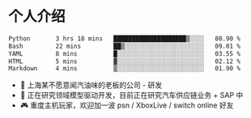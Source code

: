 # 个人介绍

<!--START_SECTION:waka-->

```txt
Python       3 hrs 18 mins   ████████████████████▒░░░░   80.90 %
Bash         22 mins         ██▒░░░░░░░░░░░░░░░░░░░░░░   09.01 %
YAML         8 mins          █░░░░░░░░░░░░░░░░░░░░░░░░   03.55 %
HTML         5 mins          ▓░░░░░░░░░░░░░░░░░░░░░░░░   02.12 %
Markdown     4 mins          ▒░░░░░░░░░░░░░░░░░░░░░░░░   01.90 %
```

<!--END_SECTION:waka-->

- 🔭 上海某不愿意闻汽油味的老板的公司 - 研发
- 🌱 正在研究领域模型驱动开发，目前正在研究汽车供应链业务 + SAP 中
- 🎮 重度主机玩家，欢迎加一波 psn / XboxLive / switch online 好友
